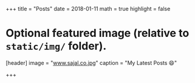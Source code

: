 +++
title = "Posts"
date = 2018-01-11
math = true
highlight = false

# Optional featured image (relative to `static/img/` folder).
[header]
image = "www.sajal.co.jpg"
caption = "My Latest Posts 😄"

+++
